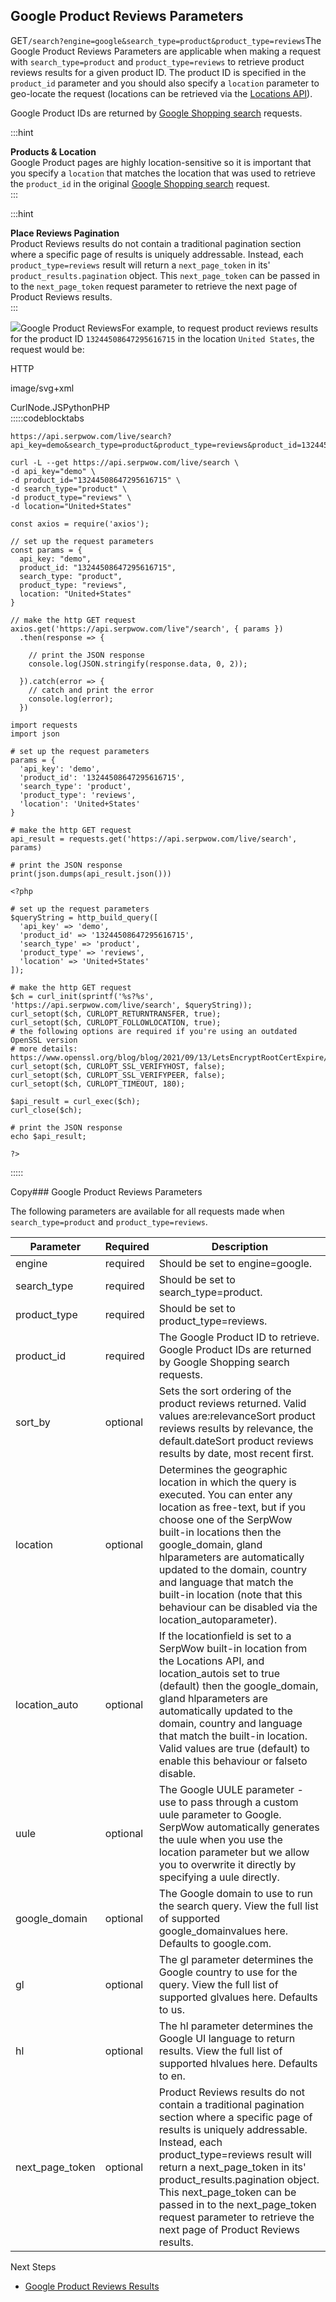 Google Product Reviews Parameters
---------------------------------

GET`/search?engine=google&search_type=product&product_type=reviews`The Google Product Reviews Parameters are applicable when making a request with `search_type=product` and `product_type=reviews` to retrieve product reviews results for a given product ID. The product ID is specified in the `product_id` parameter and you should also specify a `location` parameter to geo-locate the request (locations can be retrieved via the [Locations API](/docs/locations-api/overview)).

Google Product IDs are returned by [Google Shopping search](/docs/search-api/results/google/shopping) requests.

  
:::hint



**Products & Location**  
Google Product pages are highly location-sensitive so it is important that you specify a `location` that matches the location that was used to retrieve the `product_id` in the original [Google Shopping search](/docs/search-api/searches/google/shopping) request.  
:::

  
:::hint



**Place Reviews Pagination**  
Product Reviews results do not contain a traditional pagination section where a specific page of results is uniquely addressable. Instead, each `product_type=reviews` result will return a `next_page_token` in its' `product_results.pagination` object. This `next_page_token` can be passed in to the `next_page_token` request parameter to retrieve the next page of Product Reviews results.  
:::

![](https://apiimages.imgix.net/serpwow/images/png/docs/google_product_reviews.png?auto=format&ixlib=react-9.5.1-beta.1&w=600)Google Product ReviewsFor example, to request product reviews results for the product ID `13244508647295616715` in the location `United States`, the request would be:



HTTP



image/svg+xml
































CurlNode.JSPythonPHP  
:::::codeblocktabs


```
https://api.serpwow.com/live/search?api_key=demo&search_type=product&product_type=reviews&product_id=13244508647295616715&location=United+States
```

```
curl -L --get https://api.serpwow.com/live/search \
-d api_key="demo" \
-d product_id="13244508647295616715" \
-d search_type="product" \
-d product_type="reviews" \
-d location="United+States"
```

```
const axios = require('axios');

// set up the request parameters
const params = {
  api_key: "demo",
  product_id: "13244508647295616715",
  search_type: "product",
  product_type: "reviews",
  location: "United+States"
}

// make the http GET request
axios.get('https://api.serpwow.com/live"/search', { params })
  .then(response => {

    // print the JSON response
    console.log(JSON.stringify(response.data, 0, 2));

  }).catch(error => {
    // catch and print the error
    console.log(error);
  })
```

```
import requests
import json

# set up the request parameters
params = {
  'api_key': 'demo',
  'product_id': '13244508647295616715',
  'search_type': 'product',
  'product_type': 'reviews',
  'location': 'United+States'
}

# make the http GET request
api_result = requests.get('https://api.serpwow.com/live/search', params)

# print the JSON response
print(json.dumps(api_result.json()))
```

```
<?php
      
# set up the request parameters
$queryString = http_build_query([
  'api_key' => 'demo',
  'product_id' => '13244508647295616715',
  'search_type' => 'product',
  'product_type' => 'reviews',
  'location' => 'United+States'
]);

# make the http GET request
$ch = curl_init(sprintf('%s?%s', 'https://api.serpwow.com/live/search', $queryString));
curl_setopt($ch, CURLOPT_RETURNTRANSFER, true);
curl_setopt($ch, CURLOPT_FOLLOWLOCATION, true);
# the following options are required if you're using an outdated OpenSSL version
# more details: https://www.openssl.org/blog/blog/2021/09/13/LetsEncryptRootCertExpire/
curl_setopt($ch, CURLOPT_SSL_VERIFYHOST, false);
curl_setopt($ch, CURLOPT_SSL_VERIFYPEER, false);
curl_setopt($ch, CURLOPT_TIMEOUT, 180);

$api_result = curl_exec($ch);
curl_close($ch);

# print the JSON response
echo $api_result;

?>
```
  
:::::

Copy### Google Product Reviews Parameters

The following parameters are available for all requests made when `search_type=product` and `product_type=reviews`.

| Parameter | Required | Description |
| --- | --- | --- |
| engine | required | Should be set to engine=google. |
| search\_type | required | Should be set to search\_type=product. |
| product\_type | required | Should be set to product\_type=reviews. |
| product\_id | required | The Google Product ID to retrieve. Google Product IDs are returned by Google Shopping search requests. |
| sort\_by | optional | Sets the sort ordering of the product reviews returned. Valid values are:relevanceSort product reviews results by relevance, the default.dateSort product reviews results by date, most recent first. |
| location | optional | Determines the geographic location in which the query is executed. You can enter any location as free-text, but if you choose one of the SerpWow built-in locations then the google\_domain, gland hlparameters are automatically updated to the domain, country and language that match the built-in location (note that this behaviour can be disabled via the location\_autoparameter). |
| location\_auto | optional | If the locationfield is set to a SerpWow built-in location from the Locations API, and location\_autois set to true (default) then the google\_domain, gland hlparameters are automatically updated to the domain, country and language that match the built-in location. Valid values are true (default) to enable this behaviour or falseto disable. |
| uule | optional | The Google UULE parameter - use to pass through a custom uule parameter to Google. SerpWow automatically generates the uule when you use the location parameter but we allow you to overwrite it directly by specifying a uule directly. |
| google\_domain | optional | The Google domain to use to run the search query. View the full list of supported google\_domainvalues here. Defaults to google.com. |
| gl | optional | The gl parameter determines the Google country to use for the query. View the full list of supported glvalues here. Defaults to us. |
| hl | optional | The hl parameter determines the Google UI language to return results. View the full list of supported hlvalues here. Defaults to en. |
| next\_page\_token | optional | Product Reviews results do not contain a traditional pagination section where a specific page of results is uniquely addressable. Instead, each product\_type=reviews result will return a next\_page\_token in its' product\_results.pagination object. This next\_page\_token can be passed in to the next\_page\_token request parameter to retrieve the next page of Product Reviews results. |
Next Steps

* [Google Product Reviews Results](/docs/search-api/results/google/product-reviews)
